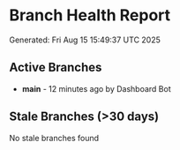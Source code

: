 # Branch Health Report
Generated: Fri Aug 15 15:49:37 UTC 2025

## Active Branches
- **main** - 12 minutes ago by Dashboard Bot

## Stale Branches (>30 days)
No stale branches found
